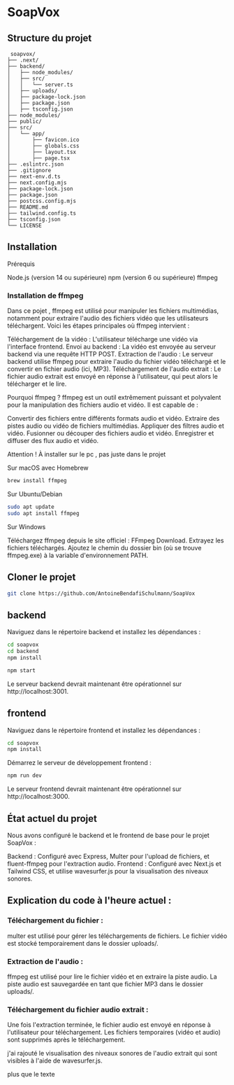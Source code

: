 # SoapVox


## Structure du projet
    
```
 soapvox/
├── .next/
├── backend/
│   ├── node_modules/
│   ├── src/
│   │   └── server.ts
│   ├── uploads/
│   ├── package-lock.json
│   ├── package.json
│   ├── tsconfig.json
├── node_modules/
├── public/
├── src/
│   └── app/
│       ├── favicon.ico
│       ├── globals.css
│       ├── layout.tsx
│       ├── page.tsx
├── .eslintrc.json
├── .gitignore
├── next-env.d.ts
├── next.config.mjs
├── package-lock.json
├── package.json
├── postcss.config.mjs
├── README.md
├── tailwind.config.ts
├── tsconfig.json
└── LICENSE

```

## Installation

Prérequis

Node.js (version 14 ou supérieure)
npm (version 6 ou supérieure)
ffmpeg

### Installation de ffmpeg

Dans ce pojet , ffmpeg est utilisé pour manipuler les fichiers multimédias, notamment pour extraire l'audio des fichiers vidéo que les utilisateurs téléchargent. Voici les étapes principales où ffmpeg intervient :

Téléchargement de la vidéo : L'utilisateur télécharge une vidéo via l'interface frontend.
Envoi au backend : La vidéo est envoyée au serveur backend via une requête HTTP POST.
Extraction de l'audio : Le serveur backend utilise ffmpeg pour extraire l'audio du fichier vidéo téléchargé et le convertir en fichier audio (ici, MP3).
Téléchargement de l'audio extrait : Le fichier audio extrait est envoyé en réponse à l'utilisateur, qui peut alors le télécharger et le lire.

Pourquoi ffmpeg ?
ffmpeg est un outil extrêmement puissant et polyvalent pour la manipulation des fichiers audio et vidéo. Il est capable de :

Convertir des fichiers entre différents formats audio et vidéo.
Extraire des pistes audio ou vidéo de fichiers multimédias.
Appliquer des filtres audio et vidéo.
Fusionner ou découper des fichiers audio et vidéo.
Enregistrer et diffuser des flux audio et vidéo.

Attention ! 
À installer sur le pc , pas juste dans le projet 

Sur macOS avec Homebrew

```bash
brew install ffmpeg
```

Sur Ubuntu/Debian
    
```bash
sudo apt update
sudo apt install ffmpeg
```

Sur Windows

Téléchargez ffmpeg depuis le site officiel : FFmpeg Download.
Extrayez les fichiers téléchargés.
Ajoutez le chemin du dossier bin (où se trouve ffmpeg.exe) à la variable d'environnement PATH.

## Cloner le projet

```bash
git clone https://github.com/AntoineBendafiSchulmann/SoapVox 
```

## backend

Naviguez dans le répertoire backend et installez les dépendances :
```bash
cd soapvox
cd backend
npm install
```

```bash
npm start
```

Le serveur backend devrait maintenant être opérationnel sur http://localhost:3001.

## frontend

Naviguez dans le répertoire frontend et installez les dépendances :
```bash
cd soapvox
npm install
```

Démarrez le serveur de développement frontend :


```bash
npm run dev
```

Le serveur frontend devrait maintenant être opérationnel sur http://localhost:3000.

## État actuel du projet
Nous avons configuré le backend et le frontend de base pour le projet SoapVox :

Backend : Configuré avec Express, Multer pour l'upload de fichiers, et fluent-ffmpeg pour l'extraction audio.
Frontend : Configuré avec Next.js et Tailwind CSS, et utilise wavesurfer.js pour la visualisation des niveaux sonores.

## Explication du code à l'heure actuel : 

### Téléchargement du fichier :
multer est utilisé pour gérer les téléchargements de fichiers.
Le fichier vidéo est stocké temporairement dans le dossier uploads/.

### Extraction de l'audio :
ffmpeg est utilisé pour lire le fichier vidéo et en extraire la piste audio.
La piste audio est sauvegardée en tant que fichier MP3 dans le dossier uploads/.

### Téléchargement du fichier audio extrait :
Une fois l'extraction terminée, le fichier audio est envoyé en réponse à l'utilisateur pour téléchargement.
Les fichiers temporaires (vidéo et audio) sont supprimés après le téléchargement.

j'ai rajouté le visualisation des niveaux sonores de l'audio extrait qui sont visibles à l'aide de wavesurfer.js. 

plus que le texte 
